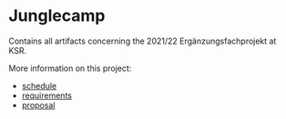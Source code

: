 # Junglecamp

Contains all artifacts concerning the 2021/22 Ergänzungsfachprojekt at KSR.

More information on this project:
* [schedule](doc/schedule.md)
* [requirements](doc/requirements.md)
* [proposal](design.md)

